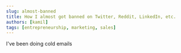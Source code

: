 ```yaml
---
slug: almost-banned
title: How I almost got banned on Twitter, Reddit, LinkedIn, etc.
authors: [kamil]
tags: [entrepreneurship, marketing, sales]
---
```


I've been doing cold emails 